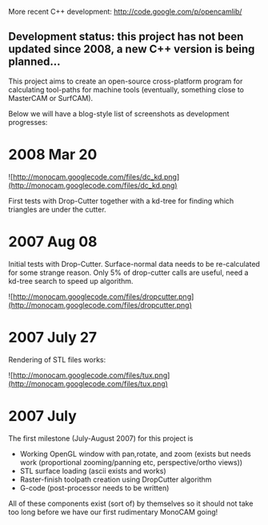More recent C++ development: http://code.google.com/p/opencamlib/

## Development status: this project has not been updated since 2008, a new C++ version is being planned... ##

This project aims to create an open-source cross-platform program for calculating tool-paths for machine tools (eventually, something close to MasterCAM or SurfCAM).


Below we will have a blog-style list of screenshots as development progresses:

# 2008 Mar 20 #

![http://monocam.googlecode.com/files/dc_kd.png](http://monocam.googlecode.com/files/dc_kd.png)

First tests with Drop-Cutter together with a kd-tree for finding which triangles are under the cutter.

# 2007 Aug 08 #

Initial tests with Drop-Cutter. Surface-normal data needs to be re-calculated for some strange reason. Only 5% of drop-cutter calls are useful, need a kd-tree search to speed up algorithm.

![http://monocam.googlecode.com/files/dropcutter.png](http://monocam.googlecode.com/files/dropcutter.png)

# 2007 July 27 #

Rendering of STL files works:

![http://monocam.googlecode.com/files/tux.png](http://monocam.googlecode.com/files/tux.png)

# 2007 July #
The first milestone (July-August 2007) for this project is
  * Working OpenGL window with pan,rotate, and zoom (exists but needs work (proportional zooming/panning etc, perspective/ortho views))
  * STL surface loading (ascii exists and works)
  * Raster-finish toolpath creation using DropCutter algorithm
  * G-code (post-processor needs to be written)

All of these components exist (sort of) by themselves so it should not take too long before we have our first rudimentary MonoCAM going!